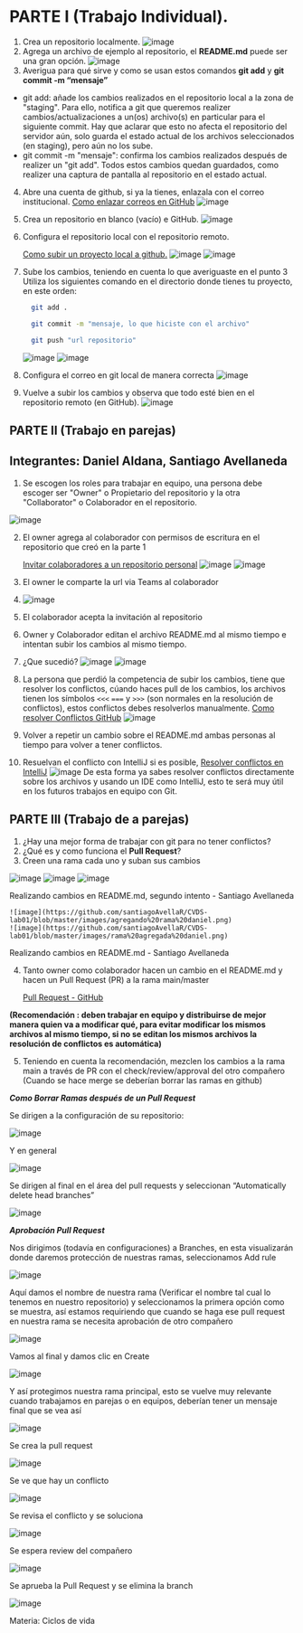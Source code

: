 # PARTE I (Trabajo Individual).
1.	Crea un repositorio localmente.
![image](https://github.com/santiagoAvellaR/CVDS-lab01/blob/master/images/inicializar%20repositorio.png)
2.	Agrega un archivo de ejemplo al repositorio, el **README.md** puede ser una gran opción.
![image](https://github.com/santiagoAvellaR/CVDS-lab01/blob/master/images/agregar%20readme.png)
3.	Averigua para qué sirve y como se usan estos comandos **git add** y **git commit -m “mensaje”**
- git add: añade los cambios realizados en el repositorio local a la zona de "staging". Para ello, notifica a git que queremos realizer cambios/actualizaciones a un(os) archivo(s) en particular para el siguiente commit. Hay que aclarar que esto no afecta el repositorio del servidor aún, solo guarda el estado actual de los archivos seleccionados (en staging), pero aún no los sube.
- git commit -m "mensaje": confirma los cambios realizados después de realizer un "git add". Todos estos cambios quedan guardados, como realizer una captura de pantalla al repositorio en el estado actual.
4. Abre una cuenta de github, si ya la tienes, enlazala con el correo institucional.
   [Como enlazar correos en GitHub](https://docs.github.com/es/account-and-profile/setting-up-and-managing-your-personal-account-on-github/managing-email-preferences/adding-an-email-address-to-your-github-account)
![image](https://github.com/santiagoAvellaR/CVDS-lab01/blob/master/images/enlazar%20correo.png)
   
5.	Crea un repositorio en blanco (vacío) e GitHub.
![image](https://github.com/santiagoAvellaR/CVDS-lab01/blob/master/images/crear%20repositorio.png)

   
6.	Configura el repositorio local con el repositorio remoto.

      [Como subir un proyecto local a github.](https://gist.github.com/cgonzalezdai/cc33db72a6fe5178637aabb562eae35c)
![image](https://github.com/santiagoAvellaR/CVDS-lab01/blob/master/images/enlazar%20repositiorio1.png)
![image](https://github.com/santiagoAvellaR/CVDS-lab01/blob/master/images/enlazar%20repositorio2.png)

7.	Sube los cambios, teniendo en cuenta lo que averiguaste en el punto 3
    Utiliza los siguientes comando en el directorio donde tienes tu proyecto, en este orden:
   	```bash
      git add .
    ```

    ```bash
      git commit -m "mensaje, lo que hiciste con el archivo"
    ```

    ```bash
      git push "url repositorio"
    ```
    ![image](https://github.com/santiagoAvellaR/CVDS-lab01/blob/master/images/cambio1.png)
    ![image](https://github.com/santiagoAvellaR/CVDS-lab01/blob/master/images/push1.png)
8.	Configura el correo en git local de manera correcta
![image](https://github.com/santiagoAvellaR/CVDS-lab01/blob/master/images/configuracion%20correo%20local.png)
9.	Vuelve a subir los cambios y observa que todo esté bien en el repositorio remoto (en GitHub).
![image](https://github.com/santiagoAvellaR/CVDS-lab01/blob/master/images/revision%20final.png)

## PARTE II (Trabajo en parejas)
## Integrantes: Daniel Aldana, Santiago Avellaneda 

1.	Se escogen los roles para trabajar en equipo, una persona debe escoger ser "Owner" o Propietario del repositorio y la otra "Collaborator" o Colaborador en el repositorio.
   
   ![image](https://github.com/PDSW-ECI/labs/assets/118181543/716464e4-d663-477d-a87d-0f2944e5b709)

2.	El owner agrega al colaborador con permisos de escritura en el repositorio que creó en la parte 1
   
     [Invitar colaboradores a un repositorio personal](https://docs.github.com/es/account-and-profile/setting-up-and-managing-your-personal-account-on-github/managing-access-to-your-personal-repositories/inviting-collaborators-to-a-personal-repository)
![image](https://github.com/santiagoAvellaR/CVDS-lab01/blob/master/images/agregar%20colaborador.png)
![image](https://github.com/santiagoAvellaR/CVDS-lab01/blob/master/images/agregar%20colaborador2.png)
   
3.	El owner le comparte la url via Teams al colaborador
4.	![image](https://github.com/santiagoAvellaR/CVDS-lab01/blob/master/images/url%20teams.png)
4.	El colaborador acepta la invitación al repositorio
5.	Owner y Colaborador editan el archivo README.md al mismo tiempo e intentan subir los cambios al mismo tiempo.
6.	¿Que sucedió?
![image](https://github.com/santiagoAvellaR/CVDS-lab01/blob/master/images/error1.png)
![image](https://github.com/santiagoAvellaR/CVDS-lab01/blob/master/images/error2.png)
7.	La persona que perdió la competencia de subir los cambios, tiene que resolver los conflictos, cúando haces pull de los cambios, los archivos tienen los símbolos `<<<` `===` y `>>>` (son normales en la resolución de conflictos), estos conflictos debes resolverlos manualmente.
         [Como resolver Conflictos GitHub](https://docs.github.com/es/enterprise-cloud@latest/pull-requests/collaborating-with-pull-requests/addressing-merge-conflicts/resolving-a-merge-conflict-on-github)
![image](https://github.com/santiagoAvellaR/CVDS-lab01/blob/master/images/correccion%20error.png)
         
8.	Volver a repetir un cambio sobre el README.md ambas personas al tiempo para volver a tener conflictos.
   
9.	Resuelvan el conflicto con IntelliJ si es posible,  [Resolver conflictos en IntelliJ]( https://www.jetbrains.com/help/idea/resolving-conflicts.html#distributed-version-control-systems)
![image](https://github.com/santiagoAvellaR/CVDS-lab01/blob/master/images/correccion%20error.png)
De esta forma ya sabes resolver conflictos directamente sobre los archivos y usando un IDE como IntelliJ, esto te será muy útil en los futuros trabajos en equipo con Git.

## PARTE III (Trabajo de a parejas)
1.	¿Hay una mejor forma de trabajar con git para no tener conflictos?
2.	¿Qué es y como funciona el **Pull Request**?
3.	Creen una rama cada uno y suban sus cambios
   
   ![image](https://github.com/PDSW-ECI/labs/assets/118181543/e558ac3b-f5d8-443a-8958-aacdedef7f94)
  	![image](https://github.com/PDSW-ECI/labs/assets/118181543/074eacc9-6284-4a41-9805-c9e30a169e5d)
  	![image](https://github.com/PDSW-ECI/labs/assets/118181543/5c664e91-d3a3-4b56-867b-3b06d9ffce72)

  Realizando cambios en README.md, segundo intento - Santiago Avellaneda

	![image](https://github.com/santiagoAvellaR/CVDS-lab01/blob/master/images/agregando%20rama%20daniel.png)
	![image](https://github.com/santiagoAvellaR/CVDS-lab01/blob/master/images/rama%20agregada%20daniel.png)

  Realizando cambios en README.md - Santiago Avellaneda

4.	Tanto owner como colaborador hacen un cambio en el README.md y hacen un Pull Request (PR) a la rama main/master
   
     [Pull Request - GitHub](https://docs.github.com/es/pull-requests/collaborating-with-pull-requests/proposing-changes-to-your-work-with-pull-requests/creating-a-pull-request)
  	    
   
 **(Recomendación : deben trabajar en equipo y distribuirse de mejor manera quien va a modificar qué, para evitar modificar los mismos archivos al mismo tiempo, si no se editan los mismos archivos la resolución de conflictos es automática)**

5.	Teniendo en cuenta la recomendación, mezclen los cambios a la rama main a través de PR con el check/review/approval del otro compañero (Cuando se hace merge se deberían borrar las ramas en github)

***Como Borrar Ramas después de un Pull Request***
  
Se dirigen a la configuración de su repositorio:
 
![image](https://github.com/PDSW-ECI/labs/assets/118181543/859fb07c-5748-4b8e-91f4-2f5ee7229f90)

Y en general

![image](https://github.com/PDSW-ECI/labs/assets/118181543/a2bc8b9d-4200-472e-a712-56498b0f59b3)

Se dirigen al final en el área del pull requests y seleccionan “Automatically delete head branches”

![image](https://github.com/PDSW-ECI/labs/assets/118181543/838f51a7-6b2c-4673-9a60-65fe11a75647)

***Aprobación Pull Request***

Nos dirigimos (todavía en configuraciones) a Branches, en esta visualizarán donde daremos protección de nuestras ramas, seleccionamos Add rule

![image](https://github.com/PDSW-ECI/labs/assets/118181543/7104fcaa-c1dd-4345-a8d0-d6a4f531de79)

Aquí damos el nombre de nuestra rama (Verificar el nombre tal cual lo tenemos en nuestro repositorio) y seleccionamos la primera opción como se muestra, así estamos requiriendo que cuando se haga ese pull request en nuestra rama se necesita aprobación de otro compañero

![image](https://github.com/PDSW-ECI/labs/assets/118181543/0631402e-6210-4b8a-a040-de594455e3b0)

Vamos al final y damos clic en Create               

![image](https://github.com/PDSW-ECI/labs/assets/118181543/7e878bd7-8b68-4403-af98-380700d81459)

Y así protegimos nuestra rama principal, esto se vuelve muy relevante cuando trabajamos en parejas o en equipos, deberían tener un mensaje final que se vea así

![image](https://github.com/PDSW-ECI/labs/assets/118181543/1e39b81c-82c8-4fec-b2e6-b339c782b6ad)

Se crea la pull request 

![image](https://github.com/santiagoAvellaR/CVDS-lab01/blob/master/images/pull-request-unir.png)

Se ve que hay un conflicto

![image](https://github.com/santiagoAvellaR/CVDS-lab01/blob/master/images/conflicto-readme.png)

Se revisa el conflicto y se soluciona

![image](https://github.com/santiagoAvellaR/CVDS-lab01/blob/master/images/viendo-conflicto.png)

Se espera review del compañero

![image](https://github.com/santiagoAvellaR/CVDS-lab01/blob/master/images/esperando-a-review.png)

Se aprueba la Pull Request y se elimina la branch

![image](https://github.com/santiagoAvellaR/CVDS-lab01/blob/master/images/aprobada-y-branch-eliminada.png)

Materia: Ciclos de vida


